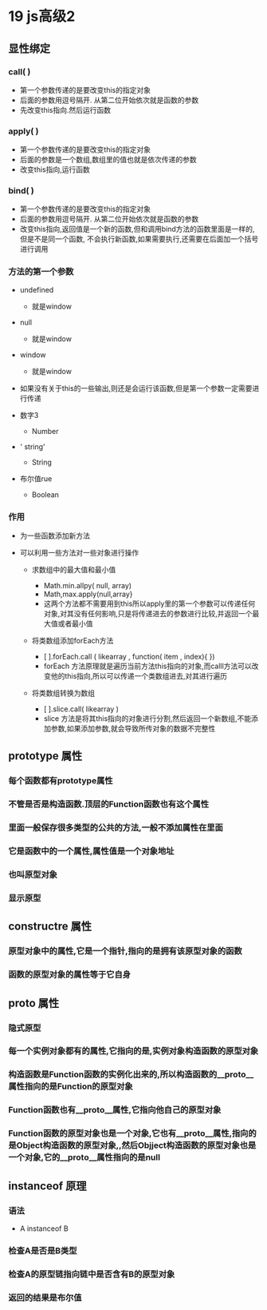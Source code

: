 # 19 js高级2

## 显性绑定

### call( )

- 第一个参数传递的是要改变this的指定对象
- 后面的参数用逗号隔开. 从第二位开始依次就是函数的参数
- 先改变this指向.然后运行函数

### apply( )

- 第一个参数传递的是要改变this的指定对象
- 后面的参数是一个数组,数组里的值也就是依次传递的参数
- 改变this指向,运行函数

### bind( )

- 第一个参数传递的是要改变this的指定对象
- 后面的参数用逗号隔开. 从第二位开始依次就是函数的参数
- 改变this指向,返回值是一个新的函数,但和调用bind方法的函数里面是一样的,但是不是同一个函数, 不会执行新函数,如果需要执行,还需要在后面加一个括号进行调用

### 方法的第一个参数

- undefined

	- 就是window

- null

	- 就是window

- window

	- 就是window

- 如果没有关于this的一些输出,则还是会运行该函数,但是第一个参数一定需要进行传递
- 数字3

	- Number

- ' string'

	- String

- 布尔值rue

	- Boolean

### 作用

- 为一些函数添加新方法
- 可以利用一些方法对一些对象进行操作

	- 求数组中的最大值和最小值

		- Math.min.allpy( null, array)
		- Math,max.apply(null,array}
		- 这两个方法都不需要用到this所以apply里的第一个参数可以传递任何对象,对其没有任何影响,只是将传递进去的参数进行比较,并返回一个最大值或者最小值

	- 将类数组添加forEach方法

		- [ ].forEach.call ( likearray , function( item , index){  })
		- forEach 方法原理就是遍历当前方法this指向的对象,而calll方法可以改变他的this指向,所以可以传递一个类数组进去,对其进行遍历

	- 将类数组转换为数组

		- [ ].slice.call( likearray )
		- slice 方法是将其this指向的对象进行分割,然后返回一个新数组,不能添加参数,如果添加参数,就会导致所传对象的数据不完整性

## prototype 属性

### 每个函数都有prototype属性

### 不管是否是构造函数.顶层的Function函数也有这个属性

### 里面一般保存很多类型的公共的方法,一般不添加属性在里面

### 它是函数中的一个属性,属性值是一个对象地址

### 也叫原型对象

### 显示原型

## constructre 属性

### 原型对象中的属性,它是一个指针,指向的是拥有该原型对象的函数

### 函数的原型对象的属性等于它自身

## __proto__ 属性

### 隐式原型

### 每一个实例对象都有的属性,它指向的是,实例对象构造函数的原型对象

### 构造函数是Function函数的实例化出来的,所以构造函数的__proto__属性指向的是Function的原型对象

### Function函数也有__proto__属性,它指向他自己的原型对象

### Function函数的原型对象也是一个对象,它也有__proto__属性,指向的是Object构造函数的原型对象,,然后Objject构造函数的原型对象也是一个对象,它的__proto__属性指向的是null

## instanceof 原理

### 语法

- A  instanceof  B

### 检查A是否是B类型

### 检查A的原型链指向链中是否含有B的原型对象

### 返回的结果是布尔值

